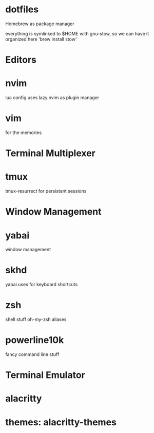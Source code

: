 # dotfiles
Homebrew as package manager


everything is symlinked to $HOME with gnu-stow, so we can have it organized here
'brew install stow'

# Editors
# nvim
lua config
uses lazy.nvim as plugin manager

# vim
for the memories


# Terminal Multiplexer
# tmux
tmux-resurrect for persistant sessions

 
# Window Management
# yabai
window management

# skhd
yabai uses for keyboard shortcuts


# zsh
shell stuff
oh-my-zsh
aliases

# powerline10k
fancy command line stuff

# Terminal Emulator
# alacritty
# themes: alacritty-themes
